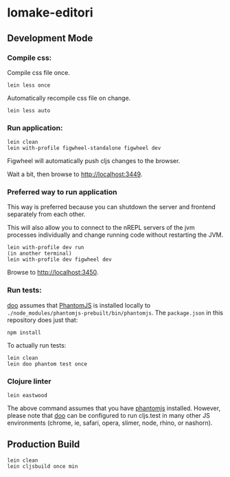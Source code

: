 # lomake-editori

## Development Mode

### Compile css:

Compile css file once.

```
lein less once
```

Automatically recompile css file on change.

```
lein less auto
```

### Run application:

```
lein clean
lein with-profile figwheel-standalone figwheel dev
```

Figwheel will automatically push cljs changes to the browser.

Wait a bit, then browse to [http://localhost:3449](http://localhost:3449).

### Preferred way to run application

This way is preferred because you can shutdown the server and frontend separately from each other.

This will also allow you to connect to the nREPL servers of the jvm processes individually and change running code without restarting the JVM.

```
lein with-profile dev run
(in another terminal)
lein with-profile dev figwheel dev
```

Browse to [http://localhost:3450](http://localhost:3450).

### Run tests:

[doo](https://github.com/bensu/doo) assumes that [PhantomJS](http://phantomjs.org/) is installed locally to `./node_modules/phantomjs-prebuilt/bin/phantomjs`. The `package.json` in this repository does just that:

```
npm install
```

To actually run tests:

```
lein clean
lein doo phantom test once
```

### Clojure linter

```
lein eastwood
```

The above command assumes that you have [phantomjs](https://www.npmjs.com/package/phantomjs) installed. However, please note that [doo](https://github.com/bensu/doo) can be configured to run cljs.test in many other JS environments (chrome, ie, safari, opera, slimer, node, rhino, or nashorn). 

## Production Build

```
lein clean
lein cljsbuild once min
```
